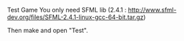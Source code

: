 Test Game
You only need SFML lib (2.4.1 : http://www.sfml-dev.org/files/SFML-2.4.1-linux-gcc-64-bit.tar.gz)

Then make and open "Test".
